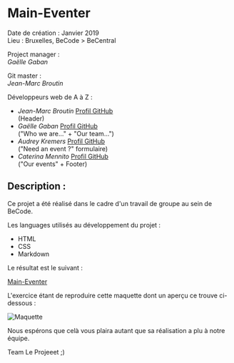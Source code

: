 # Main-Eventer

Date de création : Janvier 2019  
Lieu : Bruxelles, BeCode > BeCentral  

Project manager :  
*Gaëlle Gaban*

Git master :  
*Jean-Marc Broutin*

Développeurs web de A à Z :
- *Jean-Marc Broutin* [Profil GitHub](https://github.com/jmbroutin)  
  (Header)
- *Gaëlle Gaban* [Profil GitHub](https://github.com/Gaellga)  
  ("Who we are..." + "Our team...")
- *Audrey Kremers* [Profil GitHub](https://github.com/AudreyKremers)  
  ("Need an event ?" formulaire)
- *Caterina Mennito* [Profil GitHub](https://github.com/caterinamennito)  
  ("Our events" + Footer)
 
## Description :  
 
Ce projet a été réalisé dans le cadre d'un travail de groupe au sein de BeCode.  
 
Les languages utilisés au développement du projet :  

- HTML
- CSS
- Markdown

Le résultat est le suivant :  

[Main-Eventer](https://jmbroutin.github.io/Main-Eventer/) 
 
L'exercice étant de reproduire cette maquette dont un aperçu ce trouve ci-dessous :

![Maquette](https://github.com/jmbroutin/Projet-la-maquette/blob/cat/Maquette.jpg)  

Nous espérons que celà vous plaira autant que sa réalisation a plu à notre équipe.

Team Le Projeeet ;)
